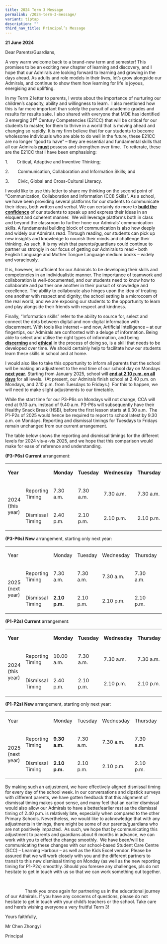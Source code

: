 ```yaml
---
title: 2024 Term 3 Message
permalink: /2024-term-3-message/
variant: tiptap
description: ""
third_nav_title: Principal’s Message
---
```

<p><strong>21 June 2024</strong>
</p>
<p>Dear Parents/Guardians,</p>
<p>A very warm welcome back to a brand-new term and semester! This promises
to be an exciting new chapter of learning and discovery, and I hope that
our Admirals are looking forward to learning and growing in the days ahead.
As adults and role models in their lives, let’s grow alongside our Admirals,
and continue to show them how learning for life is joyous, energising and
uplifting.</p>
<p>In my Term 2 letter to parents, I wrote about the importance of nurturing
our children’s capacity, ability and willingness to learn.&nbsp; I also
mentioned how this is far more important than solely the pursuit of academic
grades and results for results sake. I also shared with everyone that MOE
has identified 3 emerging 21<sup>st</sup> Century Competencies (E21CC) that
will be critical for our students to master, for them to thrive in a world
that is moving ahead and changing so rapidly. It is my firm believe that
for our students to become wholesome individuals who are able to do well
in the future, these E21CC are no longer “good to have” – they are essential
and fundamental skills that all our Admirals <strong><u>must</u></strong> possess
and strengthen over time. &nbsp;To reiterate, these are the E21CC that
I have been emphasising:&nbsp;</p>
<p></p>
<p>1.&nbsp;&nbsp;&nbsp;&nbsp;&nbsp;&nbsp; Critical, Adaptive and Inventive
Thinking;</p>
<p>2.&nbsp;&nbsp;&nbsp;&nbsp;&nbsp;&nbsp; Communication, Collaboration and
Information Skills; and</p>
<p>3.&nbsp;&nbsp;&nbsp;&nbsp;&nbsp;&nbsp; Civic, Global and Cross-Cultural
Literacy.</p>
<p></p>
<p>I would like to use this letter to share my thinking on the second point
of “Communication, Collaboration and Information (CCI) Skills”. As a school,
we have been providing several platforms for our students to communicate
their ideas, both written and verbal. We can certainly do more to <strong><u>build the confidence</u></strong> of
our students to speak up and express their ideas in an eloquent and coherent
manner.&nbsp; We will leverage platforms both in class and beyond the classroom
to further hone our Admirals’ communication skills. A fundamental building
block of communication is also how deeply and widely our Admirals read.
Through reading, our students can pick up new insights and knowledge to
nourish their minds and challenge their thinking. As such, it is my wish
that parents/guardians could continue to partner us strongly in our focus
of getting our Admirals to read – both English Language and Mother Tongue
Language medium books – widely and voraciously.</p>
<p></p>
<p>It is, however, insufficient for our Admirals to be developing their skills
and competencies in an individualistic manner. The importance of teamwork
and collaboration is well-documented, and our students need to know how
to collaborate and partner one another in their pursuit of knowledge and
excellence. The ability to collaborate also hinges upon the idea of treating
one another with respect and dignity; the school setting is a microcosm
of the real world, and we are exposing our students to the opportunity
to learn and play alongside their friends with respect and kindness.</p>
<p></p>
<p>Finally, “Information skills” refer to the ability to source for, select
and connect the dots between digital and non-digital information with discernment.
With tools like internet – and now, Artificial Intelligence – at our fingertips,
our Admirals are confronted with a deluge of information. Being able to
select and utilise the right types of information, and being <strong><u>discerning</u></strong> and <strong><u>ethical</u></strong> in
the process of doing so, is a skill that needs to be developed over time.
We should certainly help to facilitate how our students learn these skills
in school and at home.</p>
<p></p>
<p>I would also like to take this opportunity to inform all parents that
the school will be making an adjustment to the end time of our school day
on Mondays <strong><u>next year</u></strong>. Starting from January 2025,
school will <strong><u>end at 2.10 p.m. on all days</u></strong> for all
levels.&nbsp; (At present, our Admirals finish school at 2.40 p.m. on Mondays,
and 2.10 p.m. from Tuesdays to Fridays.)&nbsp; For this to happen, we will
need to make slight adjustments to our timetable.</p>
<p></p>
<p>While the start time for our P3-P6s on Mondays will not change, CCA will
end at 9.10 a.m. instead of 9.40 a.m. P3-P6s will subsequently have their
Healthy Snack Break (HSB), before the first lesson starts at 9.30 a.m.&nbsp;
The P1-P2s of 2025 would hence be required to report to school latest by
9.30 a.m. on Mondays. Reporting and dismissal timings for Tuesdays to Fridays
remain unchanged from our current arrangement.</p>
<p></p>
<p>The table below shows the reporting and dismissal timings for the different
levels for 2024 vis-a-vis 2025, and we hope that this comparison would
make for ease of reference and understanding.</p>
<p></p>
<p><strong>(P3-P6s) Current</strong> arrangement:</p>
<table style="minWidth: 175px">
<colgroup>
<col>
<col>
<col>
<col>
<col>
<col>
<col>
</colgroup>
<tbody>
<tr>
<td rowspan="1" colspan="1">
<p><strong>Year</strong>
</p>
</td>
<td rowspan="1" colspan="1">
<p></p>
</td>
<td rowspan="1" colspan="1">
<p><strong>Monday</strong>
</p>
</td>
<td rowspan="1" colspan="1">
<p><strong>Tuesday</strong>
</p>
</td>
<td rowspan="1" colspan="1">
<p><strong>Wednesday</strong>
</p>
</td>
<td rowspan="1" colspan="1">
<p><strong>Thursday</strong>
</p>
</td>
<td rowspan="1" colspan="1">
<p><strong>Friday</strong>
</p>
</td>
</tr>
<tr>
<td rowspan="2" colspan="1">
<p>2024 (this year)</p>
</td>
<td rowspan="1" colspan="1">
<p>Reporting Timing</p>
</td>
<td rowspan="1" colspan="1">
<p>7.30 a.m.</p>
</td>
<td rowspan="1" colspan="1">
<p>7.30 a.m.</p>
</td>
<td rowspan="1" colspan="1">
<p>7.30 a.m.</p>
</td>
<td rowspan="1" colspan="1">
<p>7.30 a.m.</p>
</td>
<td rowspan="1" colspan="1">
<p>7.30 a.m.</p>
</td>
</tr>
<tr>
<td rowspan="1" colspan="1">
<p>Dismissal Timing</p>
</td>
<td rowspan="1" colspan="1">
<p>2.40 p.m.</p>
</td>
<td rowspan="1" colspan="1">
<p>2.10 p.m.</p>
</td>
<td rowspan="1" colspan="1">
<p>2.10 p.m.</p>
</td>
<td rowspan="1" colspan="1">
<p>2.10 p.m.</p>
</td>
<td rowspan="1" colspan="1">
<p>2.10 p.m.</p>
</td>
</tr>
</tbody>
</table>
<p></p>
<p><strong>(P3-P6s) New</strong> arrangement, starting only next year:</p>
<table style="minWidth: 175px">
<colgroup>
<col>
<col>
<col>
<col>
<col>
<col>
<col>
</colgroup>
<tbody>
<tr>
<td rowspan="1" colspan="1">
<p>Year</p>
</td>
<td rowspan="1" colspan="1">
<p></p>
</td>
<td rowspan="1" colspan="1">
<p>Monday</p>
</td>
<td rowspan="1" colspan="1">
<p>Tuesday</p>
</td>
<td rowspan="1" colspan="1">
<p>Wednesday</p>
</td>
<td rowspan="1" colspan="1">
<p>Thursday</p>
</td>
<td rowspan="1" colspan="1">
<p>Friday</p>
</td>
</tr>
<tr>
<td rowspan="2" colspan="1">
<p>2025 (next year)</p>
</td>
<td rowspan="1" colspan="1">
<p>Reporting Timing</p>
</td>
<td rowspan="1" colspan="1">
<p>7.30 a.m.</p>
</td>
<td rowspan="1" colspan="1">
<p>7.30 a.m.</p>
</td>
<td rowspan="1" colspan="1">
<p>7.30 a.m.</p>
</td>
<td rowspan="1" colspan="1">
<p>7.30 a.m.</p>
</td>
<td rowspan="1" colspan="1">
<p>7.30 a.m.</p>
</td>
</tr>
<tr>
<td rowspan="1" colspan="1">
<p>Dismissal Timing</p>
</td>
<td rowspan="1" colspan="1">
<p><strong>2.10 p.m.</strong>
</p>
</td>
<td rowspan="1" colspan="1">
<p>2.10 p.m.</p>
</td>
<td rowspan="1" colspan="1">
<p>2.10 p.m.</p>
</td>
<td rowspan="1" colspan="1">
<p>2.10 p.m.</p>
</td>
<td rowspan="1" colspan="1">
<p>2.10 p.m.</p>
</td>
</tr>
</tbody>
</table>
<p></p>
<p><strong>(P1-P2s) Current</strong> arrangement:</p>
<table style="minWidth: 175px">
<colgroup>
<col>
<col>
<col>
<col>
<col>
<col>
<col>
</colgroup>
<tbody>
<tr>
<td rowspan="1" colspan="1">
<p><strong>Year</strong>
</p>
</td>
<td rowspan="1" colspan="1">
<p></p>
</td>
<td rowspan="1" colspan="1">
<p><strong>Monday</strong>
</p>
</td>
<td rowspan="1" colspan="1">
<p><strong>Tuesday</strong>
</p>
</td>
<td rowspan="1" colspan="1">
<p><strong>Wednesday</strong>
</p>
</td>
<td rowspan="1" colspan="1">
<p><strong>Thursday</strong>
</p>
</td>
<td rowspan="1" colspan="1">
<p><strong>Friday</strong>
</p>
</td>
</tr>
<tr>
<td rowspan="2" colspan="1">
<p>2024 (this year)</p>
</td>
<td rowspan="1" colspan="1">
<p>Reporting Timing</p>
</td>
<td rowspan="1" colspan="1">
<p>10.00 a.m.</p>
</td>
<td rowspan="1" colspan="1">
<p>7.30 a.m.</p>
</td>
<td rowspan="1" colspan="1">
<p>7.30 a.m.</p>
</td>
<td rowspan="1" colspan="1">
<p>7.30 a.m.</p>
</td>
<td rowspan="1" colspan="1">
<p>7.30 a.m.</p>
</td>
</tr>
<tr>
<td rowspan="1" colspan="1">
<p>Dismissal Timing</p>
</td>
<td rowspan="1" colspan="1">
<p>2.40 p.m.</p>
</td>
<td rowspan="1" colspan="1">
<p>2.10 p.m.</p>
</td>
<td rowspan="1" colspan="1">
<p>2.10 p.m.</p>
</td>
<td rowspan="1" colspan="1">
<p>2.10 p.m.</p>
</td>
<td rowspan="1" colspan="1">
<p>2.10 p.m.</p>
</td>
</tr>
</tbody>
</table>
<p></p>
<p><strong>(P1-P2s) New</strong> arrangement, starting only next year:</p>
<table style="minWidth: 175px">
<colgroup>
<col>
<col>
<col>
<col>
<col>
<col>
<col>
</colgroup>
<tbody>
<tr>
<td rowspan="1" colspan="1">
<p>Year</p>
</td>
<td rowspan="1" colspan="1">
<p></p>
</td>
<td rowspan="1" colspan="1">
<p>Monday</p>
</td>
<td rowspan="1" colspan="1">
<p>Tuesday</p>
</td>
<td rowspan="1" colspan="1">
<p>Wednesday</p>
</td>
<td rowspan="1" colspan="1">
<p>Thursday</p>
</td>
<td rowspan="1" colspan="1">
<p>Friday</p>
</td>
</tr>
<tr>
<td rowspan="2" colspan="1">
<p>2025 (next year)</p>
</td>
<td rowspan="1" colspan="1">
<p>Reporting Timing</p>
</td>
<td rowspan="1" colspan="1">
<p><strong>9.30 a.m.</strong>
</p>
</td>
<td rowspan="1" colspan="1">
<p>7.30 a.m.</p>
</td>
<td rowspan="1" colspan="1">
<p>7.30 a.m.</p>
</td>
<td rowspan="1" colspan="1">
<p>7.30 a.m.</p>
</td>
<td rowspan="1" colspan="1">
<p>7.30 a.m.</p>
</td>
</tr>
<tr>
<td rowspan="1" colspan="1">
<p>Dismissal Timing</p>
</td>
<td rowspan="1" colspan="1">
<p><strong>2.10 p.m.</strong>
</p>
</td>
<td rowspan="1" colspan="1">
<p>2.10 p.m.</p>
</td>
<td rowspan="1" colspan="1">
<p>2.10 p.m.</p>
</td>
<td rowspan="1" colspan="1">
<p>2.10 p.m.</p>
</td>
<td rowspan="1" colspan="1">
<p>2.10 p.m.</p>
</td>
</tr>
</tbody>
</table>
<p></p>
<p>By making such an adjustment, we have effectively aligned dismissal timing
for every day of the school week. In our conversations and dipstick surveys
with different parents, we have gotten feedback that this alignment of
dismissal timing makes good sense, and many feel that an earlier dismissal
would also allow our Admirals to have a better/earlier rest as the dismissal
timing of 2.40 p.m. is relatively late, especially when compared to the
other Primary Schools. Nevertheless, we would like to acknowledge that
with any adjustments in timings, there might be some of our parents/guardians
who are not positively impacted.&nbsp; As such, we hope that by communicating
this adjustment to parents and guardians about 6 months in advance, we
can work with you to effect the change smoothly.&nbsp; We have been/will
be communicating these changes with our school-based Student Care Centre
(SCC) – Learning Harbour – as well as the Kids Excel vendor. Please be
assured that we will work closely with you and the different partners to
transit to this new dismissal timing on Monday (as well as the new reporting
timing for P1-P2s) smoothly. Should you foresee any challenges, pls do
not hesitate to get in touch with us so that we can work something out
together.</p>
<p>&nbsp;</p>
<p>&nbsp;&nbsp;&nbsp;&nbsp;&nbsp;&nbsp;&nbsp;&nbsp;&nbsp;&nbsp;&nbsp;&nbsp;&nbsp;&nbsp;&nbsp;
Thank you once again for partnering us in the educational journey of our
Admirals. If you have any concerns of questions, please do not hesitate
to get in touch with your child’s teachers or the school. Take care and
here’s wishing everyone a very fruitful Term 3!</p>
<p></p>
<p>Yours faithfully,</p>
<p>Mr Chen Zhongyi</p>
<p>Principal</p>